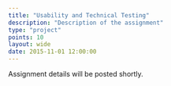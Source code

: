 ```yaml
---
title: "Usability and Technical Testing"
description: "Description of the assignment"
type: "project"
points: 10
layout: wide
date: 2015-11-01 12:00:00
---
```


Assignment details will be posted shortly.